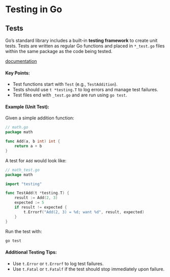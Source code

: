 # Testing in Go

## Tests

Go’s standard library includes a built-in **testing framework** to create unit tests. Tests are written as regular Go functions and placed in `*_test.go` files within the same package as the code being tested.

[documentation](https://pkg.go.dev/testing)

#### Key Points:

- Test functions start with `Test` (e.g., `TestAddition`).
- Tests should use `t *testing.T` to log errors and manage test failures.
- Test files end with `_test.go` and are run using `go test`.

#### Example (Unit Test):

Given a simple addition function:

```go
// math.go
package math

func Add(a, b int) int {
    return a + b
}
```

A test for `Add` would look like:

```go
// math_test.go
package math

import "testing"

func TestAdd(t *testing.T) {
    result := Add(2, 3)
    expected := 5
    if result != expected {
        t.Errorf("Add(2, 3) = %d; want %d", result, expected)
    }
}
```

Run the test with:

```bash
go test
```

#### Additional Testing Tips:

- Use `t.Error` or `t.Errorf` to log test failures.
- Use `t.Fatal` or `t.Fatalf` if the test should stop immediately upon failure.
